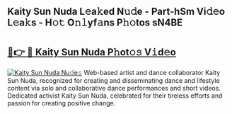 ## Kaity Sun Nuda L𝚎a𝚔ed N𝚞𝚍e - Part-hSm Vi𝚍𝚎o L𝚎a𝚔s - H𝚘𝚝 O𝚗𝚕yf𝚊ns P𝚑𝚘tos sN4BE

# <h2><a href="http://kfa18y.oniu.top/?m=Kaity+Sun+Nuda">🔗👉 🔴 Kaity Sun Nuda P𝚑ot𝚘𝚜 V𝚒d𝚎o</a></h2>

[![Kaity Sun Nuda Nu𝚍e𝚜](https://i.imgur.com/0qMVB7G.gif)](http://kfa18y.oniu.top/?m=Kaity+Sun+Nuda)
Web-based artist and dance collaborator Kaity Sun Nuda, recognized for creating and disseminating dance and lifestyle content via solo and collaborative dance performances and short videos. Dedicated activist Kaity Sun Nuda, celebrated for their tireless efforts and passion for creating positive change.  
